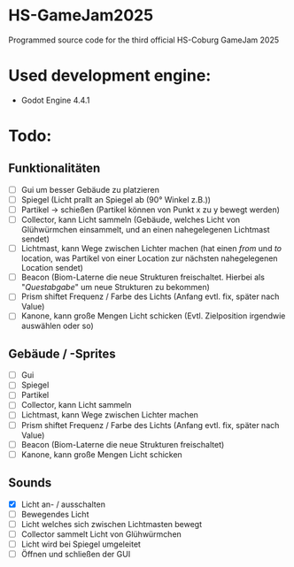 # HS-GameJam2025
Programmed source code for the third official HS-Coburg GameJam 2025


# Used development engine:
- Godot Engine 4.4.1

# Todo:
## Funktionalitäten
- [ ] Gui um besser Gebäude zu platzieren 
- [ ] Spiegel (Licht prallt an Spiegel ab (90° Winkel z.B.))
- [ ] Partikel -> schießen (Partikel können von Punkt x zu y bewegt werden)
- [ ] Collector, kann Licht sammeln (Gebäude, welches Licht von Glühwürmchen einsammelt, und an einen nahegelegenen Lichtmast sendet)
- [ ] Lichtmast, kann Wege zwischen Lichter machen (hat einen *from* und *to* location, was Partikel von einer Location zur nächsten nahegelegenen Location sendet)
- [ ] Beacon (Biom-Laterne die neue Strukturen freischaltet. Hierbei als "*Questabgabe*" um neue Strukturen zu bekommen)
- [ ] Prism shiftet Frequenz / Farbe des Lichts (Anfang evtl. fix, später nach Value)
- [ ] Kanone, kann große Mengen Licht schicken (Evtl. Zielposition irgendwie auswählen oder so)

## Gebäude / -Sprites
- [ ] Gui 
- [ ] Spiegel
- [ ] Partikel
- [ ] Collector, kann Licht sammeln
- [ ] Lichtmast, kann Wege zwischen Lichter machen
- [ ] Prism shiftet Frequenz / Farbe des Lichts (Anfang evtl. fix, später nach Value)
- [ ] Beacon (Biom-Laterne die neue Strukturen freischaltet)
- [ ] Kanone, kann große Mengen Licht schicken

## Sounds
- [x] Licht an- / ausschalten
- [ ] Bewegendes Licht
- [ ] Licht welches sich zwischen Lichtmasten bewegt
- [ ] Collector sammelt Licht von Glühwürmchen
- [ ] Licht wird bei Spiegel umgeleitet
- [ ] Öffnen und schließen der GUI
